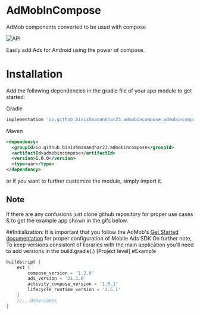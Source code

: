 # AdMobInCompose
AdMob components converted to be used with compose

![API](https://img.shields.io/badge/API-21%2B-brightgreen.svg)

Easily add Ads for Android using the power of compose.

# Installation

Add the following dependencies in the gradle file of your app module to get started:

Gradle
```groovy
implementation 'io.github.binishmanandhar23.admobincompose:admobincompose:1.0.0'

```
Maven
```xml
<dependency>
  <groupId>io.github.binishmanandhar23.admobincompose</groupId>
  <artifactId>admobincompose</artifactId>
  <version>1.0.0</version>
  <type>aar</type>
</dependency>
```

or if you want to further customize the module, simply import it.

## Note
If there are any confusions just clone github repository for proper use cases & to get the example app shown in the gifs below.


##Initialization:
It is important that you follow the AdMob's [Get Started documentation](https://developers.google.com/admob/android/quick-start) for proper configuration of Mobile Ads SDK
On further note, To keep versions consistent of libraries with the main application you'll need to add versions in the build.gradle(.) [Project level]
#Example
```groovy
buildscript {
    ext {
        compose_version = '1.2.0'
        ads_version = '21.1.0'
        activity_compose_version = '1.5.1'
        lifecycle_runtime_version = '2.5.1'
    }
    //...Othercodes
}
```


